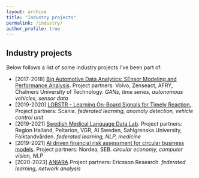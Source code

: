 ```yaml
---
layout: archive
title: "Industry projects"
permalink: /industry/
author_profile: true
---
```


## Industry projects

Below follows a list of some industry projects I've been part of.

- [2017-2018] [Big Automotive Data Analytics: SEnsor Modeling and Performance Analysis](https://www.vinnova.se/en/p/big-automotive-data-analytics-sensor-modeling-and-performance-analysis-bada-sempa/). Project partners: Volvo, Zenseact, AFRY, Chalmers University of Technology. _GANs, time series, autonomous vehicles, sensor data_
- [2019-2020] [LOBSTR - Learning On-Board Signals for Timely Reaction.](https://www.vinnova.se/en/p/lobstr---learning-on-board-signals-for-timely-reaction/). Project partners: Scania. _federated learning, anomaly detection, vehicle control unit_
- [2019-2021] [Swedish Medical Language Data Lab](https://www.ri.se/sv/vad-vi-gor/projekt/swedish-medical-language-data-lab). Project partners: Region Halland, Peltarion, VGR, AI Sweden, Sahlgrenska University, Folktandvården. _federated learning, NLP, medicine_
- [2019-2021] [AI driven financial risk assessment for circular business models](https://www.ri.se/en/what-we-do/projects/ai-driven-financial-risk-assessment-for-circular-business-models). Project partners: Nordea, SEB. _circular economy, computer vision, NLP_
- [2020-2023] [ANIARA](https://aniara.ai-net.tech/) Project partners: Ericsson Research. _federated learning, network analysis_
